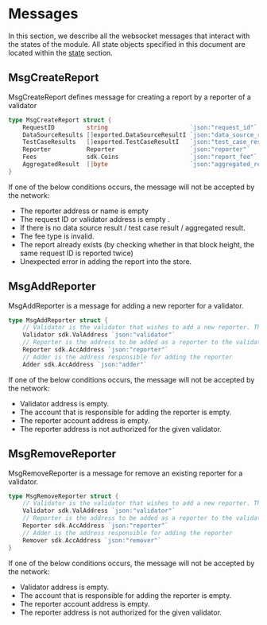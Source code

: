 <!--
order: 3
-->

# Messages

In this section, we describe all the websocket messages that interact with the states of the module. All state objects specified in this document are located within the [state](./01_state.md#pool) section.

## MsgCreateReport

MsgCreateReport defines message for creating a report by a reporter of a validator

```go
type MsgCreateReport struct {
	RequestID         string                       `json:"request_id"`
	DataSourceResults []exported.DataSourceResultI `json:"data_source_results"`
	TestCaseResults   []exported.TestCaseResultI   `json:"test_case_results"`
	Reporter          Reporter                     `json:"reporter"`
	Fees              sdk.Coins                    `json:"report_fee"`
	AggregatedResult  []byte                       `json:"aggregated_result"`
}
```

If one of the below conditions occurs, the message will not be accepted by the network:

- The reporter address or name is empty
- The request ID or validator address is empty .
- If there is no data source result / test case result / aggregated result.
- The fee type is invalid.
- The report already exists (by checking whether in that block height, the same request ID is reported twice)
- Unexpected error in adding the report into the store.

## MsgAddReporter

MsgAddReporter is a message for adding a new reporter for a validator.

```go
type MsgAddReporter struct {
	// Validator is the validator that wishes to add a new reporter. This is the signer.
	Validator sdk.ValAddress `json:"validator"`
	// Reporter is the address to be added as a reporter to the validator.
	Reporter sdk.AccAddress `json:"reporter"`
	// Adder is the address responsible for adding the reporter
	Adder sdk.AccAddress `json:"adder"`
```

If one of the below conditions occurs, the message will not be accepted by the network:

- Validator address is empty.
- The account that is responsible for adding the reporter is empty.
- The reporter account address is empty.
- The reporter address is not authorized for the given validator.

## MsgRemoveReporter

MsgRemoveReporter is a message for remove an existing reporter for a validator.

```go
type MsgRemoveReporter struct {
	// Validator is the validator that wishes to add a new reporter. This is the signer.
	Validator sdk.ValAddress `json:"validator"`
	// Reporter is the address to be added as a reporter to the validator.
	Reporter sdk.AccAddress `json:"reporter"`
	// Adder is the address responsible for adding the reporter
	Remover sdk.AccAddress `json:"remover"`
}
```

If one of the below conditions occurs, the message will not be accepted by the network:

- Validator address is empty.
- The account that is responsible for adding the reporter is empty.
- The reporter account address is empty.
- The reporter address is not authorized for the given validator.